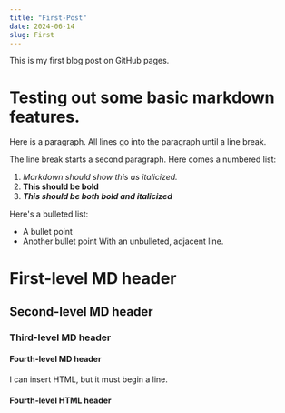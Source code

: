 ```yaml
---
title: "First-Post"
date: 2024-06-14
slug: First
---
```

This is my first blog post on GitHub pages.

# Testing out some basic markdown features.

Here is a paragraph.
All lines go into the paragraph
until a line break.

The line break starts a second paragraph.
Here comes a numbered list:
1. *Markdown should show this as italicized.*
1. **This should be bold**
1. ***This should be both bold and italicized***

Here's a bulleted list:
* A bullet point
* Another bullet point
  With an unbulleted, adjacent line.

# First-level MD header
## Second-level MD header
### Third-level MD header
#### Fourth-level MD header
I can insert HTML, but it must begin a line.
<h4>Fourth-level HTML header</h4>
